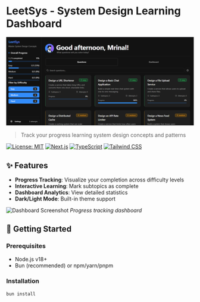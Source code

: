 # LeetSys - System Design Learning Dashboard

![LeetSys Banner](/public/banner.png) <!-- Add your banner image here -->

> Track your progress learning system design concepts and patterns

[![License: MIT](https://img.shields.io/badge/License-MIT-blue.svg)](https://opensource.org/licenses/MIT)
[![Next.js](https://img.shields.io/badge/Next.js-14.0.3-black.svg?logo=next.js)](https://nextjs.org/)
[![TypeScript](https://img.shields.io/badge/TypeScript-5.0.0-blue.svg?logo=typescript)](https://www.typescriptlang.org/)
[![Tailwind CSS](https://img.shields.io/badge/Tailwind_CSS-3.4.0-06B6D4.svg?logo=tailwind-css)](https://tailwindcss.com/)

## ✨ Features

- **Progress Tracking**: Visualize your completion across difficulty levels
- **Interactive Learning**: Mark subtopics as complete
- **Dashboard Analytics**: View detailed statistics
- **Dark/Light Mode**: Built-in theme support

![Dashboard Screenshot](./docs/screenshot-1.png) <!-- Add screenshot -->
*Progress tracking dashboard*

## 🚀 Getting Started

### Prerequisites
- Node.js v18+
- Bun (recommended) or npm/yarn/pnpm

### Installation
```bash
bun install